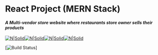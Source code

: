 # React Project (MERN Stack)

#### _A Multi-vendor store website where restaurants store owner sells their products_

[![N|Solid](https://img.shields.io/badge/MongoDB-4EA94B?style=for-the-badge&logo=mongodb&logoColor=white)](https://reactjs.org/)[![N|Solid](https://img.shields.io/badge/Express.js-000000?style=for-the-badge&logo=express&logoColor=white)](https://reactjs.org/)[![N|Solid](https://img.shields.io/badge/React-20232A?style=for-the-badge&logo=react&logoColor=61DAFB)](https://reactjs.org/)[![N|Solid](https://img.shields.io/badge/Node.js-339933?style=for-the-badge&logo=nodedotjs&logoColor=white)](https://reactjs.org/)

[![Build Status](https://travis-ci.org/joemccann/dillinger.svg?branch=master)]

